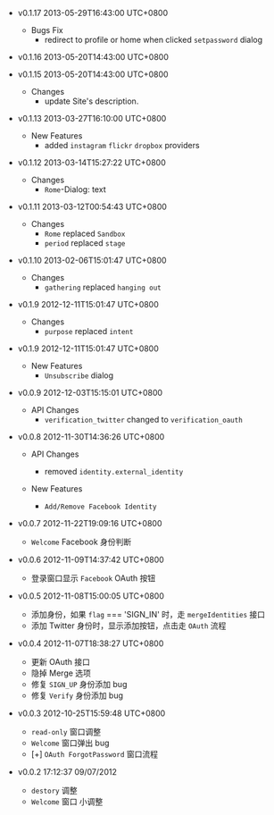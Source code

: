 * v0.1.17 2013-05-29T16:43:00 UTC+0800
  - Bugs Fix
    * redirect to profile or home when clicked `setpassword` dialog

* v0.1.16 2013-05-20T14:43:00 UTC+0800

* v0.1.15 2013-05-20T14:43:00 UTC+0800
  - Changes
    * update Site's description.

* v0.1.13 2013-03-27T16:10:00 UTC+0800
  - New Features
    * added `instagram` `flickr` `dropbox` providers

* v0.1.12 2013-03-14T15:27:22 UTC+0800
  - Changes
    * `Rome`-Dialog: text

* v0.1.11 2013-03-12T00:54:43 UTC+0800
  - Changes
    * `Rome` replaced `Sandbox`
    * `period` replaced `stage`

* v0.1.10 2013-02-06T15:01:47 UTC+0800
  - Changes
    * `gathering` replaced `hanging out`

* v0.1.9 2012-12-11T15:01:47 UTC+0800
  - Changes
    * `purpose` replaced `intent`

* v0.1.9 2012-12-11T15:01:47 UTC+0800
  - New Features
    * `Unsubscribe` dialog

* v0.0.9 2012-12-03T15:15:01 UTC+0800
  - API Changes
    * `verification_twitter` changed to `verification_oauth`

* v0.0.8 2012-11-30T14:36:26 UTC+0800
  - API Changes
    * removed `identity.external_identity`

  - New Features
    * `Add/Remove Facebook Identity`

* v0.0.7 2012-11-22T19:09:16 UTC+0800
  * `Welcome` Facebook 身份判断

* v0.0.6 2012-11-09T14:37:42 UTC+0800
  * 登录窗口显示 `Facebook` OAuth 按钮

* v0.0.5 2012-11-08T15:00:05 UTC+0800
  * 添加身份，如果 `flag` === 'SIGN_IN' 时，走 `mergeIdentities` 接口
  * 添加 Twitter 身份时，显示添加按钮，点击走 `OAuth` 流程

* v0.0.4 2012-11-07T18:38:27 UTC+0800
  * 更新 OAuth 接口
  * 隐掉 Merge 选项
  * 修复 `SIGN_UP` 身份添加 bug
  * 修复 `Verify` 身份添加 bug

* v0.0.3 2012-10-25T15:59:48 UTC+0800
  * `read-only` 窗口调整
  * `Welcome` 窗口弹出 bug
  * [+] `OAuth ForgotPassword` 窗口流程

* v0.0.2 17:12:37 09/07/2012
  * `destory` 调整
  * `Welcome` 窗口 小调整

